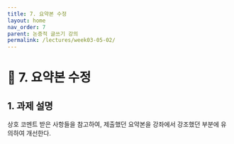 ```yaml
---
title: 7. 요약본 수정
layout: home
nav_order: 7
parent: 논증적 글쓰기 강의
permalink: /lectures/week03-05-02/
---
```


# 📝 7. 요약본 수정

## 1. 과제 설명

상호 코멘트 받은 사항들을 참고하여, 제출했던 요약본을 강좌에서 강조했던 부분에 유의하여 개선한다.

